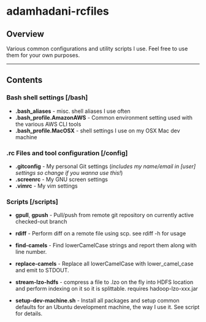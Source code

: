 # adamhadani-rcfiles

## Overview

Various common configurations and utility scripts I use.
Feel free to use them for your own purposes.

***

## Contents

### Bash shell settings [/bash]

* **.bash_aliases** - misc. shell aliases I use often
* **.bash_profile.AmazonAWS** - Common environment setting used with the various AWS CLI tools
* **.bash_profile.MacOSX** - shell settings I use on my OSX Mac dev machine

### .rc Files and tool configuration [/config]

* **.gitconfig** - My personal Git settings (*includes my name/email in [user] settings so change if you wanna use this!*)
* **.screenrc** - My GNU screen settings
* **.vimrc** - My vim settings

### Scripts [/scripts]

* **gpull**, **gpush** - Pull/push from remote git repository on currently active checked-out branch

* **rdiff** - Perform diff on a remote file using scp. see rdiff -h for usage

* **find-camels** - Find lowerCamelCase strings and report them along with line number. 
* **replace-camels** - Replace all lowerCamelCase with lower_camel_case and emit to STDOUT.

* **stream-lzo-hdfs** - compress a file to .lzo on the fly into HDFS location and perform indexing on it so it is splittable. requires hadoop-lzo-xxx.jar
* **setup-dev-machine.sh** - Install all packages and setup common defaults for an Ubuntu development machine, the way I use it. See script for details.
